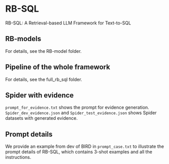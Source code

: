 # RB-SQL
RB-SQL: A Retrieval-based LLM Framework for Text-to-SQL

## RB-models
For details, see the RB-model folder.

## Pipeline of the whole framework
For details, see the full_rb_sql folder.

## Spider with evidence
```prompt_for_evidence.txt``` shows the prompt for evidence generation.
```Spider_dev_evidence.json``` and ```Spider_test_evidence.json``` shows Spider datasets with generated evidence.

## Prompt details
We provide an example from dev of BIRD in ```prompt_case.txt``` to illustrate the prompt details of RB-SQL,  which contains 3-shot examples and all the instructions.  

